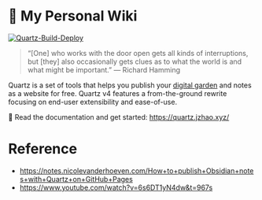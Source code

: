 # 🌱 My Personal Wiki

[![Quartz-Build-Deploy](https://github.com/kevin7lou/wiki/actions/workflows/deploy.yml/badge.svg)](https://github.com/kevin7lou/wiki/actions/workflows/deploy.yml)

> “[One] who works with the door open gets all kinds of interruptions, but [they] also occasionally gets clues as to what the world is and what might be important.” — Richard Hamming

Quartz is a set of tools that helps you publish your [digital garden](https://jzhao.xyz/posts/networked-thought) and notes as a website for free.
Quartz v4 features a from-the-ground rewrite focusing on end-user extensibility and ease-of-use.

🔗 Read the documentation and get started: https://quartz.jzhao.xyz/


# Reference
- https://notes.nicolevanderhoeven.com/How+to+publish+Obsidian+notes+with+Quartz+on+GitHub+Pages
- https://www.youtube.com/watch?v=6s6DT1yN4dw&t=967s